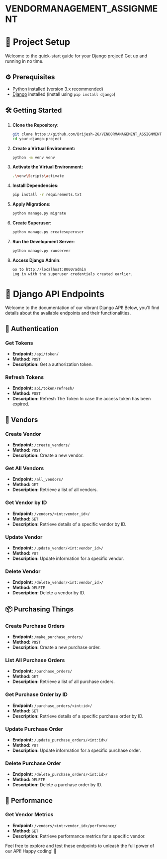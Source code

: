 # VENDORMANAGEMENT_ASSIGNMENT

# 🚀 Project Setup

Welcome to the quick-start guide for your Django project! Get up and running in no time.

## ⚙️ Prerequisites

- [Python](https://www.python.org/) installed (version 3.x recommended)
- [Django](https://www.djangoproject.com/) installed (install using `pip install django`)

## 🛠️ Getting Started

1. **Clone the Repository:**

   ```bash
   git clone https://github.com/Brijesh-26/VENDORMANAGEMENT_ASSIGNMENT.git
   cd your-django-project

1. **Create a Virtual Environment:**

   ```bash
   python -m venv venv


1. **Activate the Virtual Environment:**

   ```bash
   .\venv\Scripts\activate
   
1. **Install Dependencies:**

   ```bash
   pip install -r requirements.txt

1. **Apply Migrations:**

   ```bash
   python manage.py migrate

1. **Create Superuser:**

   ```bash
   python manage.py createsuperuser
   
1. **Run the Development Server:**

   ```bash
   python manage.py runserver
   
1. **Access Django Admin:**

   ```bash
   Go to http://localhost:8000/admin
   Log in with the superuser credentials created earlier.
   ```

   

# 🌈 Django API Endpoints

Welcome to the documentation of our vibrant Django API! Below, you'll find details about the available endpoints and their functionalities.

## 🚀 Authentication

### Get Tokens
- **Endpoint:** `/api/token/`
- **Method:** `POST`
- **Description:** Get a authorization token.

### Refresh Tokens
- **Endpoint:** `api/token/refresh/`
- **Method:** `POST`
- **Description:** Refresh The Token In case the access token has been expired.

## 🚀 Vendors

### Create Vendor
- **Endpoint:** `/create_vendors/`
- **Method:** `POST`
- **Description:** Create a new vendor.

### Get All Vendors
- **Endpoint:** `/all_vendors/`
- **Method:** `GET`
- **Description:** Retrieve a list of all vendors.

### Get Vendor by ID
- **Endpoint:** `/vendors/<int:vendor_id>/`
- **Method:** `GET`
- **Description:** Retrieve details of a specific vendor by ID.

### Update Vendor
- **Endpoint:** `/update_vendor/<int:vendor_id>/`
- **Method:** `PUT`
- **Description:** Update information for a specific vendor.

### Delete Vendor
- **Endpoint:** `/delete_vendor/<int:vendor_id>/`
- **Method:** `DELETE`
- **Description:** Delete a vendor by ID.

## 📦 Purchasing Things

### Create Purchase Orders
- **Endpoint:** `/make_purchase_orders/`
- **Method:** `POST`
- **Description:** Create a new purchase order.

### List All Purchase Orders
- **Endpoint:** `/purchase_orders/`
- **Method:** `GET`
- **Description:** Retrieve a list of all purchase orders.

### Get Purchase Order by ID
- **Endpoint:** `/purchase_orders/<int:id>/`
- **Method:** `GET`
- **Description:** Retrieve details of a specific purchase order by ID.

### Update Purchase Order
- **Endpoint:** `/update_purchase_orders/<int:id>/`
- **Method:** `PUT`
- **Description:** Update information for a specific purchase order.

### Delete Purchase Order
- **Endpoint:** `/delete_purchase_orders/<int:id>/`
- **Method:** `DELETE`
- **Description:** Delete a purchase order by ID.

## 🚀 Performance

### Get Vendor Metrics
- **Endpoint:** `/vendors/<int:vendor_id>/performance/`
- **Method:** `GET`
- **Description:** Retrieve performance metrics for a specific vendor.

Feel free to explore and test these endpoints to unleash the full power of our API! Happy coding! 🚀


